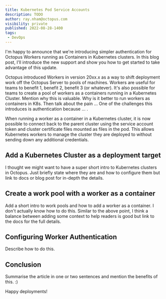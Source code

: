 ```yaml
---
title: Kubernetes Pod Service Accounts
description: TODO 
author: ray.nham@octopus.com
visibility: private
published: 2022-08-28-1400
tags:
 - DevOps
---
```


I'm happy to announce that we're introducing simpler authentication for Octopus Workers running as Containers in Kubernetes clusters. In this blog post, I'll introduce the new support and show you how to get started to take advantage of this update.

Octopus introduced Workers in version 20xx.x as a way to shift deployment work off the Octopus Server to pools of machines. Workers are useful for teams to benefit 1, benefit 2, benefit 3 (or whatever). It's also possible for teams to create a pool of workers as a containers running in a Kubernetes Cluster. Mention why this is valuable. Why is it better to run workers as containers in K8s. Then talk about the pain ... One of the challenges this introduces is authentication because ... . 

When running a worker as a container in a Kubernetes cluster, it is now possible to connect back to the parent cluster using the service account token and cluster certificate files mounted as files in the pod. This allows Kubernetes workers to manage the cluster they are deployed to without sending down any additional credentials.

## Add a Kubernetes Cluster as a deployment target

I thought we might want to have a super short intro to Kubernetes clusters in Octopus. Just briefly state where they are and how to configure them but link to docs or blog post for in-depth the details.

## Create a work pool with a worker as a container

Add a short intro to work pools and how to add a worker as a container. I don't actually know how to do this. Similar to the above point, I think a balance between adding some context to help readers is good but link to the docs for the full details.

## Configuring Worker Authentication 

Describe how to do this. 

## Conclusion

Summarise the article in one or two sentences and mention the benefits of this. :) 

Happy deployments!
